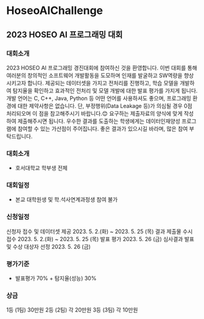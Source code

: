 # HoseoAIChallenge
## 2023 HOSEO AI 프로그래밍 대회
### 대회소개
2023 HOSEO AI 프로그래밍 경진대회에 참여하신 것을 환영합니다.
이번 대회를 통해 여러분의 창의적인 소프트웨어 개발활동을 도모하며 인재를 발굴하고 SW역량을 향상시키고자 합니다.
제공되는 데이터셋을 가지고 전처리를 진행하고, 학습 모델을 개발하여 탐지율을 확인하고 효과적인 전처리 및 모델 개발에 대한 발표 평가를 가지게 됩니다.
개발 언어는 C, C++, Java, Python 등 어떤 언어를 사용하셔도 좋으며, 프로그래밍 환경에 대한 제약사항은 없습니다.
단, 부정행위(Data Leakage 등)가 의심될 경우 0점 처리되오며 이 점을 참고해주시기 바랍니다.😊
요구하는 제출자료의 양식에 맞게 작성하여 제출해주시면 됩니다.
우수한 결과를 도출하는 학생에게는 데이터인재양성 프로그램에 참여할 수 있는 가산점이 주어집니다.
좋은 결과가 있으시길 바라며, 많은 참여 부탁드립니다.
### 대회소개
 - 호서대학교 학부생 전체
### 대회일정
- 본교 대학원생 및 학.석사연계과정생 참여 불가
### 신청일정
신청자 접수 및 데이터셋 제공 2023. 5. 2.(화) ~ 2023. 5. 25 (목)
결과 제출물 수시 접수 2023. 5. 2.(화) ~ 2023. 5. 25 (목)
발표 평가 2023. 5. 26 (금)
심사결과 발표 및 수상 대상자 선정 2023. 5. 26 (금)
### 평가기준
 - 발표평가 70% + 탐지율(성능) 30%
### 상금
1등 (1팀)
30만원
2등 (2팀)
각 20만원
3등 (3팀)
각 10만원
